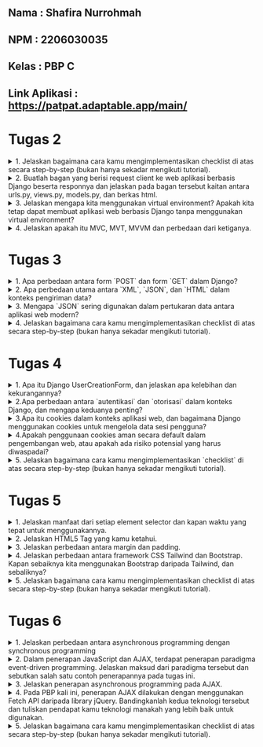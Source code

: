 ## Nama    : Shafira Nurrohmah
## NPM     : 2206030035
## Kelas   : PBP C
## Link Aplikasi : https://patpat.adaptable.app/main/

# Tugas 2
<details>
<summary>1. Jelaskan bagaimana cara kamu mengimplementasikan checklist di atas secara step-by-step (bukan hanya sekadar mengikuti tutorial).</summary>

- Hal pertama yang saya lakukan adalah membuat direktori dan repositori baru di local file dan juga di akun GitHub
- Selanjutnya membuat dan menggabungkan branch menggunakan pull request
- Membuat virtual environment `source env/bin/activate` pada terminal di IDLE VSCODE
- Selanjutnya, buat file requirements.txt dan isinya berisi daftar dependensi yang diperlukan, kemudian lakukan instalasi dengan perintah `pip3 install -r requirements.txt`.
- Inisialisasikan proyek Django dengan menjalankan perintah `django-admin startproject patpat`.
- Dalam file settings.py, tambahkan `"*"` ke dalam daftar `ALLOWED_HOSTS` dan buat berkas `.gitignore`.
- Buat aplikasi baru dengan perintah `python3 manage.py startapp main`.
- Membuat folder `templates` di dalam `main` dan menambahkan `main.html` didalamnya
- Di dalam direktori main, buat folder `templates` dan tambahkan berkas `main.html` di dalamnya.
- Konfigurasikan rute URL dengan menambahkan `path('main/', include('main.urls'))` di berkas `urls.py` dalam proyek `patpat`.
- Definisikan model bernama `product` dalam aplikasi main yang memiliki atribut seperti `name`, `price`, `description`, `pet`.
- Buat fungsi `show_main` dalam berkas `views.py`yang menyertakan konteks seperti app, name, dan class. Kemudian, render konteks ini ke dalam berkas `main.html`.
- Membuat `urls.py` pada `main` dan menambahkan ` app_name = 'main' `. Add `path('', show_main, name='show_main')` pada list `urlpatterns`.
- Terakhir, lakukan deploy aplikasi web ke Adaptable dan lakukan operasi add, commit, dan push ke repositori GitHub.
</details>

<details>
<summary>2. Buatlah bagan yang berisi request client ke web aplikasi berbasis Django beserta responnya dan jelaskan pada bagan tersebut kaitan antara urls.py, views.py, models.py, dan berkas html.</summary>
Jawab: 

<img src="/image/graphs.jpg">

Penjelasan:

Anggap saja ada seorang klien yang melakukan tindakan tertentu di sebuah situs yang menggunakan Django. Saat itu, peramban klien akan mengirimkan permintaan HTTP ke server situs tersebut, dan permintaan ini akan ditangani oleh berkas `urls.py` untuk mencari pola URL yang diminta oleh klien. Setelah itu, framework Django akan menggunakan berkas `views.py` untuk melakukan pemrosesan dan operasi logika terhadap data yang terdapat dalam berkas `models.py`. Setelah proses pemrosesan data selesai, berkas `views.py` akan mengirimkan berkas HTML yang terdapat dalam direktori `templates` kepada klien. Selanjutnya, peramban klien akan melakukan proses penyusunan ulang (rendering) berkas HTML ini sebagai tanggapan HTTP yang diterimanya.
 </details>

<details>
<summary>3. Jelaskan mengapa kita menggunakan virtual environment? Apakah kita tetap dapat membuat aplikasi web berbasis Django tanpa menggunakan virtual environment?</summary>

Kita menggunakan virtual environment dalam pengembangan aplikasi web berbasis Django karena:
1. Isolasi Dependensi: Virtual environment memungkinkan kita untuk mengisolasi dependensi dan paket Python secara terpisah untuk setiap proyek, menghindari konflik dan masalah dependensi.
2. Manajemen Versi Python: Dengan virtual environment, kita dapat menggunakan versi Python yang berbeda untuk setiap proyek, memberikan fleksibilitas dalam penggunaan versi Python yang sesuai.
3. Keamanan Proyek: Penggunaan virtual environment menjaga keamanan proyek dengan menghindari perubahan paket sistem Python yang dapat memengaruhi stabilitas atau keamanan sistem.
4. Portabilitas: Virtual environment memungkinkan proyek Python untuk tetap portabel, mudah dibagi dengan orang lain, atau dipindahkan ke server lain tanpa masalah.
Meskipun mungkin memungkinkan untuk membuat aplikasi web Django tanpa virtual environment, sebaiknya selalu menggunakan virtual environment untuk menjaga kebersihan, keamanan, dan manajemen dependensi yang efisien dalam pengembangan aplikasi Python.
</details>

<details>
<summary>4. Jelaskan apakah itu MVC, MVT, MVVM dan perbedaan dari ketiganya.</summary>

MVC (Model-View-Controller), MVT (Model-View-Template), dan MVVM (Model-View-ViewModel) adalah tiga konsep arsitektur perangkat lunak yang berfokus pada pemisahan tanggung jawab dalam pengembangan aplikasi. Berikut penjelasan singkat tentang masing-masing konsep dan perbedaannya:

1. **MVC (Model-View-Controller)**:
   - **Model**: Bertanggung jawab untuk mengelola data dan logika bisnis aplikasi.
   - **View**: Bertanggung jawab untuk menampilkan data kepada pengguna dan mengatur tampilan.
   - **Controller**: Bertanggung jawab untuk mengatur interaksi antara Model dan View serta mengendalikan alur aplikasi.

   **Perbedaan Utama**:
   - MVC adalah konsep yang umum digunakan dalam pengembangan perangkat lunak berbasis desktop dan web.
   - Controller berperan sebagai perantara antara Model dan View.
   - Penggunaan pengontrol (Controller) untuk mengatur alur aplikasi.

2. **MVT (Model-View-Template)**:
   - **Model**: Bertanggung jawab untuk mengelola data dan logika aplikasi, mirip dengan Model dalam MVC.
   - **View**: Bertanggung jawab untuk menampilkan data kepada pengguna, mirip dengan View dalam MVC.
   - **Template**: Bertanggung jawab untuk mengatur tampilan dan menggabungkan data dari Model untuk disajikan kepada pengguna.

   **Perbedaan Utama**:
   - MVT adalah konsep yang khusus digunakan dalam framework web Django, yang terkait dengan Python.
   - Template digunakan untuk merancang tampilan dan memisahkan kode HTML dari logika aplikasi.

3. **MVVM (Model-View-ViewModel)**:
   - **Model**: Mirip dengan Model dalam MVC dan MVT, mengelola data dan logika bisnis.
   - **View**: Mirip dengan View dalam MVC dan MVT, menampilkan data kepada pengguna.
   - **ViewModel**: Bertanggung jawab untuk menghubungkan Model dan View, serta mengatur tampilan data untuk ditampilkan di View.

   **Perbedaan Utama**:
   - MVVM adalah konsep yang sering digunakan dalam pengembangan aplikasi berbasis aplikasi seluler dan desktop.
   - ViewModel berfungsi sebagai perantara antara Model dan View, tetapi ViewModel memiliki lebih banyak kontrol atas tampilan data yang disajikan.

Perbedaan antara ketiganya terutama terletak pada bagaimana tanggung jawab dan peran masing-masing komponen diatur dan dipisahkan. MVC adalah konsep yang lebih umum digunakan dalam pengembangan web tradisional, sedangkan MVT khusus untuk Django, dan MVVM sering digunakan dalam aplikasi seluler dan desktop modern. Pilihan tergantung pada teknologi yang digunakan dan kebutuhan proyek pengembangan perangkat lunak.
</details>

# Tugas 3
<details>
<summary>1. Apa perbedaan antara form `POST` dan form `GET` dalam Django?</summary>

| Perbedaan         |  `POST`                                           | `GET`                                                 |
|-------------------|---------------------------------------------------|-------------------------------------------------------|
| Metode HTTP       | Mengirim data dengan metode POST.                 | Mengirim data dengan metode GET.                      |
| Tampilan URL      | Data tidak tampil dalam URL.                      | Data ditampilkan dalam URL.                           |
| Keamanan          | Lebih aman untuk mengirim data sensitif.          | Kurang aman karena data terlihat dalam URL.           |
| Panjang Data      | Tidak terbatas pada panjang data yang dikirim.    | Terbatas pada panjang URL maksimum                    |
| Cacheable         | Data biasanya tidak di-cache.                     | Data dapat di-cache (oleh proxy server atau browser). |
| Penggunaan        | Mengirim data yang akan diproses oleh server.     | Digunakan untuk mengambil data dari server.           |
| Contoh Penggunaan | Formulir login, pengeposan data sensitif.         | Pengambilan data dari URL (misalnya, pencarian).      |

</details>

<details>
<summary>2. Apa perbedaan utama antara `XML`, `JSON`, dan `HTML` dalam konteks pengiriman data?</summary>

| Perbedaan Utama      | XML                          | JSON                            | HTML                                |
|----------------------|------------------------------|---------------------------------|-------------------------------------|
| Struktur Data        | Menggunakan markup hierarkis  | Berbasis key-value pairs       | Berbasis tag dan elemen             |
| Kemampuan Pemrosesan | Tidak selalu mudah diproses oleh mesin dan manusia | Mudah diproses oleh mesin dan manusia | Dirancang untuk ditampilkan di browser |

</details>

<details>
<summary>3. Mengapa `JSON` sering digunakan dalam pertukaran data antara aplikasi web modern?</summary>

**JSON (JavaScript Object Notation)** sering digunakan dalam pertukaran data antara aplikasi web modern karena memiliki sejumlah keunggulan dan karakteristik yang sangat cocok untuk kebutuhan ini:

**Ringkas dan Mudah Dibaca:** JSON menggunakan format teks yang ringkas dan mudah dibaca oleh manusia. Ini membuatnya mudah untuk dipahami dan dianalisis, baik oleh pengembang maupun oleh mesin.

**Bahasa-Agnostik:** JSON adalah format data yang bahasa-agnostik, artinya dapat digunakan dalam berbagai bahasa pemrograman. Ini memungkinkan berbagai aplikasi yang ditulis dalam bahasa yang berbeda untuk berkomunikasi dengan mudah.

**Kemampuan Pemrosesan Mudah:** JSON dapat dengan mudah diproses oleh mesin, termasuk JavaScript di sisi klien dan bahasa pemrograman lain di sisi server. Ini membuatnya ideal untuk pertukaran data antara klien dan server dalam aplikasi web.

**Struktur Data yang Fleksibel:** JSON mendukung struktur data yang fleksibel. Anda dapat menggunakan objek dan array bersarang untuk merepresentasikan data yang kompleks dan terstruktur dengan baik.

**Dukungan untuk Tipe Data Standar:** JSON mendukung tipe data standar seperti string, angka, boolean, array, dan objek. Ini mencakup hampir semua jenis data yang umum digunakan dalam aplikasi web.
</details>

<details>
<summary>4. Jelaskan bagaimana cara kamu mengimplementasikan checklist di atas secara step-by-step (bukan hanya sekadar mengikuti tutorial).</summary>

## Input Form
<details>
<summary>Langkah 1: Buat Struktur Form </summary>
- Buat berkas `forms.py` dalam direktori main untuk membuat struktur form. 
Gunakan kode berikut:

```python
from django.forms import ModelForm
from main.models import Product

class ProductForm(ModelForm):
    class Meta:
        model = Product
        fields = ["name", "price", "description"]
```
</details>

<details>
<summary>Langkah 2: Tambahkan fungsi Views</summary>
- Buka berkas `views.py` dalam direktori main dan tambahkan import yang diperlukan.
Gunakan kode berikut:

```python
from django.http import HttpResponseRedirect
from main.forms import ProductForm
from django.urls import reverse
```

- Tambahkan fungsi create_product untuk menampilkan dan memproses form.
```python
def create_product(request):
    form = ProductForm(request.POST or None)

    if form.is_valid() and request.method == "POST":
        form.save()
        return HttpResponseRedirect(reverse('main:show_main'))

    context = {'form': form}
    return render(request, "create_product.html", context)
```

</details>

<details>
<summary>Langkah 3: Perbaikin fungsi `show_main`</summary>
- Perbarui fungsi `show_main` dalam `views.py` untuk menampilkan data produk yang ada dengan melanjutkan dari tugas sebelumnya.
</details>

<details>
<summary>Langkah 4: Tambahkan URL</summary>
- Buka berkas `urls.py` dalam direktori `main` dan tambahkan URL untuk akses fungsi `create_product`.

```python
path('create-product', create_product, name='create_product'),
```
</details>

<details>
<summary>Langkah 5: Buat Form HTML</summary>
Buat berkas `create_product.html` dalam direktori `main/templates` dan tambahkan kode form HTML.

```python
{% extends 'base.html' %} 

{% block content %}
<h2>Add New Product</h2>

<form method="POST">
    {% csrf_token %}
    <table>
        {{ form.as_table }}
        <tr>
            <td></td>
            <td>
                <input type="submit" value="Add Product"/>
            </td>
        </tr>
    </table>
</form>

{% endblock %}
```
</details>

<details>
<summary>Langkah 6: Tampilkan Data pada Halaman Utama</summary>
Perbarui berkas `main.html` dalam direktori `main/templates` untuk menampilkan data produk dalam bentuk tabel dan tombol "Add New Product" yang akan mengarahkan ke halaman form.
</details>

## 5 Fungsi Views
Berikut adalah langkah-langkah singkat untuk menjawab pertanyaan tentang cara menambahkan 5 fungsi views untuk melihat objek yang sudah ditambahkan dalam format HTML, XML, JSON, XML by ID, dan JSON by ID dalam Django:

<details>
<summary>Mengembalikan Data dalam Format HTML</summary>

1. Buat fungsi view yang mengambil data produk dalam format HTML.
2. Tambahkan URL untuk mengakses fungsi tersebut.
</details>
<details>
<summary>Mengembalikan Data dalam Format XML</summary>

1. Buat fungsi view yang mengambil data produk dalam format XML.
2. Gunakan serializer untuk mengonversi data ke dalam format XML.
3. Tambahkan URL untuk mengakses fungsi tersebut.

```python
def show_xml(request):
    data = Item.objects.all()
    return HttpResponse(serializers.serialize("xml", data), content_type="application/xml")
```
</details>
<details>
<summary>Mengembalikan Data dalam Format JSON</summary>

1. Buat fungsi view yang mengambil data produk dalam format JSON.
2. Gunakan serializer untuk mengonversi data ke dalam format JSON.
3. Tambahkan URL untuk mengakses fungsi tersebut.

```python
def show_json(request):
    data = Product.objects.all()
    return HttpResponse(serializers.serialize("json", data), content_type="application/json")
```
</details>
<details>
<summary>Mengembalikan Data dalam Format XML by ID</summary>

1. Buat fungsi view yang mengambil data produk berdasarkan ID dalam format XML.
2. Gunakan serializer untuk mengonversi data ke dalam format XML.
3. Tambahkan URL dengan parameter ID untuk mengakses fungsi tersebut.

```python
def show_xml_by_id(request, id):
    data = Product.objects.filter(pk=id)
    return HttpResponse(serializers.serialize("xml", data), content_type="application/xml")
```
</details>
<details>
<summary>Mengembalikan Data dalam Format JSON by ID</summary>

1. Buat fungsi view yang mengambil data produk berdasarkan ID dalam format JSON.
2. Gunakan serializer untuk mengonversi data ke dalam format JSON.
3. Tambahkan URL dengan parameter ID untuk mengakses fungsi tersebut.

```python
def show_json_by_id(request, id):
    data = Product.objects.filter(pk=id)
    return HttpResponse(serializers.serialize("json", data), content_type="application/json")
```
</details>

Setelah mengikuti langkah-langkah ini, Anda akan memiliki lima fungsi views yang dapat digunakan untuk melihat objek yang sudah ditambahkan dalam berbagai format (HTML, XML, JSON) serta berdasarkan ID dalam format XML dan JSON. Pastikan untuk menambahkan URL yang sesuai agar Anda dapat mengakses fungsi-fungsi tersebut.

## Membuat Routing URL
Tambahkan semua path URL fungsi yang telah disebutkan di atas ke dalam variabel `urlpatterns` dalam berkas `urls.py` di direktori main. Jangan lupa untuk mengimpor fungsi-fungsi tersebut dari `views.py`. Lalu menambahkan kode:

```python
from django.urls import path
from main.views import show_main, create_item, show_xml, show_json, show_xml_by_id, show_json_by_id

app_name = 'main'

urlpatterns = [
    path('', show_main, name='show_main'),
    path('create-item', create_item, name='create_item'),
    path('xml/', show_xml, name='show_xml'), 
    path('json/', show_json, name='show_json'),
    path('xml/<int:id>/', show_xml_by_id, name='show_xml_by_id'),
    path('json/<int:id>/', show_json_by_id, name='show_json_by_id'),  
]
```
Dengan ini kita telah menambahkan path URL, mengintegrasikan fungsi-fungsi tersebut ke dalam aplikasi Django Anda, sehingga kita dapat mengaksesnya melalui URL yang sesuai. Setelah menambahkan kode ini, jalankan perintah `python manage.py runserver` dan kunjungi http://localhost:8000 untuk mengakses aplikasi.

## Screenshot POSTMAN
<details>
<summary>1. HTML</summary>
<img src="/image/1.jpg">
</details>

<details>
<summary>2. XML</summary>
<img src="/image/2.jpg">
</details>

<details>
<summary>3. JSON</summary>
<img src="/image/3.jpg">
</details>

<details>
<summary>4. XML BY ID</summary>
<img src="/image/4.jpg">
</details>

<details>
<summary>5. JSON BY ID</summary>
<img src="/image/5.jpg">
</details>
</details>

# Tugas 4
<details>
<summary>1. Apa itu Django UserCreationForm, dan jelaskan apa kelebihan dan kekurangannya?</summary>

|                                               **UserCreationForm**                                                          |
|-----------------------------------------------------------------------------------------------------------------------------|
|`UserCreationForm` adalah impor bawaan yang memudahkan proses pembuatan form pendaftaran pengguna dalam aplikasi web. Dengan form ini, pengguna baru dapat mendaftar dengan mudah di situs web Anda tanpa harus menulis kode dari awal. Fitur-fitur utama dari UserCreationForm meliputi validasi otomatis untuk nama pengguna, kata sandi, serta konfirmasi kata sandi. Formulir ini juga mencakup tombol "Daftar" yang menginisiasi proses pendaftaran pengguna dengan data yang diisi.|


| **Kelebihan**                                       | **Kekurangan**                                                                    |
|-----------------------------------------------------|-----------------------------------------------------------------------------------|
| Kemudahan penggunaan                                | Keterbatasan fitur jika memerlukan pendaftaran pengguna secara kustom             |
| Penghematan waktu dalam pengembangan                | Tampilan standar yang mungkin memerlukan penyesuaian lebih lanjut                 |
| Integrasi dengan model pengguna Django              | Perlu kustomisasi jika memerlukan tampilan yang sangat spesifik                   |
| Kemungkinan kustomisasi                             | Bergantung pada Django dan tidak cocok untuk pengembangan di luar kerangka Django |

</details>

 <details>
<summary>2.Apa perbedaan antara `autentikasi` dan `otorisasi` dalam konteks Django, dan mengapa keduanya penting?</summary>

| Fitur                       | Autentikasi                                      | Otorisasi                                   |
|-----------------------------|-------------------------------------------------|---------------------------------------------|
| Definisi                   | Proses verifikasi identitas pengguna            | Proses memberikan izin akses kepada pengguna |
| Apa yang Diperiksa         | Apakah pengguna adalah pengguna yang sebenarnya | Apakah pengguna memiliki izin yang sesuai   |
| Tujuan Utama               | Memastikan identitas pengguna                   | Memastikan pengguna memiliki akses yang sesuai |
| Contoh Implementasi        | Proses login dengan username dan password      | Menentukan apakah pengguna dapat mengakses halaman tertentu |
| Contoh Kode Django        | `authenticate(username=username, password=password)` | `@permission_required('some_permission')`   |
| Pentingnya dalam Aplikasi  | Memastikan pengguna hanya bisa mengakses akun mereka sendiri | Mencegah pengguna yang tidak sah mengakses data rahasia atau tindakan tertentu |
| Contoh Kebijakan Keamanan | Kebijakan pengguna harus memasukkan kata sandi yang benar untuk masuk | Kebijakan pengguna hanya bisa mengakses halaman admin jika mereka adalah superuser |
</details>

<details>
<summary>3.Apa itu cookies dalam konteks aplikasi web, dan bagaimana Django menggunakan cookies untuk mengelola data sesi pengguna?</summary>

**Cookies** adalah file teks kecil yang disimpan pada perangkat pengguna saat mereka mengunjungi sebuah situs web. Dalam konteks aplikasi web, cookies digunakan untuk menyimpan informasi khusus pengguna, seperti preferensi, data masukan, atau data sesi. Mereka biasanya digunakan oleh aplikasi web untuk mengenali pengguna saat mereka kembali ke situs yang sama atau untuk menyimpan informasi yang perlu dipertahankan selama sesi pengguna.

| Langkah | Deskripsi |
| ------- | --------- |
| 1       | **Impor Modul**<br>Impor modul yang diperlukan seperti `django.http` di dalam berkas `views.py` atau berkas yang sesuai. Ini diperlukan untuk mengelola cookies. |
| 2       | **Mengatur Nilai Cookies**<br>Setelah pengguna berhasil masuk atau sesi dimulai, Anda dapat mengatur nilai cookies menggunakan objek `HttpResponse`|
| 3       | **Mengambil Nilai Cookies**<br>Untuk mengambil nilai cookies yang telah disimpan, Anda dapat menggunakan `request.COOKIES`|
| 4       | **Menghapus Cookies**<br>Jika Anda ingin menghapus cookie yang sudah ada, Anda dapat menggunakan metode `.delete_cookie()`|
| 5       | **Keamanan Cookies**<br>Penting untuk tidak menyimpan data sensitif atau kata sandi dalam cookies karena cookies bersifat terbuka dan dapat dibaca oleh pengguna. Untuk data sensitif, gunakan sesi Django yang lebih aman. Pastikan untuk menggantikan contoh kode dengan kode yang sesuai dengan kebutuhan aplikasi.|

Dengan mengikuti langkah-langkah ini, Anda dapat menggunakan cookies dalam Django untuk mengelola data sesi pengguna dengan aman. Pastikan untuk menggantikan contoh kode dengan kode yang sesuai dengan kebutuhan aplikasi Anda.

</details>

<details>
<summary>4.Apakah penggunaan cookies aman secara default dalam pengembangan web, atau apakah ada risiko potensial yang harus diwaspadai?</summary>

| Langkah                          | Deskripsi                                                                                           |
|----------------------------------|-----------------------------------------------------------------------------------------------------|
| Penggunaan Cookies dalam Web     | Penggunaan cookies dalam pengembangan web memiliki risiko potensial yang perlu diwaspadai. Ini adalah sejenis file kecil yang digunakan untuk menyimpan informasi sederhana, seperti preferensi atau sesi login pengguna.                                                                                                                       |
| Keamanan Data                    | Cookies bisa berisi informasi sensitif jika tidak dienkripsi dengan benar, seperti informasi akun pengguna. Pencurian data ini bisa berakibat fatal.                         |
| Potensi Pencurian Cookie         | Penyerang dapat mencuri cookies dari perangkat pengguna, membahayakan keamanan informasi dan akun pengguna.                                                       |
| Privasi                          | Cookies juga bisa digunakan untuk melacak aktivitas online tanpa izin, yang dapat mengganggu privasi pengguna.   |
| Modifikasi Cookie                | Pengguna dengan pengetahuan teknis dapat memanipulasi cookies, memungkinkan akses yang tidak sah atau perubahan data.      |
| Tindakan Keamanan                | Untuk meningkatkan keamanan penggunaan cookies, pastikan untuk menggunakan HTTPS, enkripsi data sensitif dalam cookies, dan menjaga sesi login tetap aman.|
| Kesimpulan                       | Penggunaan cookies adalah alat yang berguna dalam pengembangan web, tetapi perlu diwaspadai risiko yang terkait dan tindakan keamanan yang sesuai harus diambil.|

</details>

<details>
<summary>5. Jelaskan bagaimana cara kamu mengimplementasikan `checklist` di atas secara step-by-step (bukan hanya sekadar mengikuti tutorial).</summary>

1. **Membuat Fungsi Registrasi dan Form Registrasi:**
   - Buat fungsi `register` di `views.py` untuk menangani proses registrasi pengguna.
   - Gunakan modul `UserCreationForm` untuk membuat formulir registrasi pengguna dengan mudah.
   - Validasi dan simpan data registrasi pengguna menggunakan formulir.
   - Berikan pesan konfirmasi setelah registrasi berhasil.
   - Buat halaman HTML `register.html` untuk tampilan formulir registrasi.
   - Tambahkan URL path untuk registrasi.

2. **Membuat Fungsi Login:**
   - Buat fungsi `login_user` di `views.py` untuk menangani proses login pengguna.
   - Gunakan modul `authenticate` dan `login` untuk melakukan autentikasi pengguna.
   - Validasi data masuk pengguna.
   - Buat halaman HTML `login.html` untuk tampilan formulir login.
   - Tambahkan URL path untuk login.

3. **Membuat Fungsi Logout:**
   - Buat fungsi `logout_user` di `views.py` untuk menangani proses logout pengguna.
   - Gunakan modul `logout` untuk menghapus sesi pengguna yang saat ini masuk.
   - Tambahkan tombol logout pada halaman utama.

4. **Merestriksi Akses Halaman Main:**
   - Tambahkan `@login_required` decorator untuk membatasi akses ke halaman utama hanya untuk pengguna yang sudah login.
   - Pengguna yang tidak terautentikasi akan diarahkan ke halaman login.

5. **Menggunakan Data Dari Cookies:**
   - Gunakan cookies untuk menyimpan informasi, seperti data terakhir login pengguna.
   - Saat pengguna login, set cookie dengan data terakhir login.
   - Tampilkan data cookies di halaman utama.
   - Hapus cookie saat pengguna logout.

6. **Menghubungkan Model Product dengan User:**
   - Hubungkan setiap objek Product dengan pengguna yang membuatnya menggunakan ForeignKey.
   - Modifikasi fungsi `create_product` untuk mengaitkan produk yang dibuat dengan pengguna yang sedang login.
   - Tampilkan produk yang dimiliki oleh pengguna yang sedang login di halaman utama.

7. **Menambahkan Bonus:**
   - Pembuatan Fungsi dalam views.py:
        1. Membuat tiga fungsi di views.py yang akan diakses melalui URL:
            - add_product: Menambahkan satu unit produk ke keranjang belanja.
            - decrement_product: Mengurangi satu unit produk dari keranjang belanja.
            - remove_product: Menghapus produk dari keranjang belanja.
        Fungsi ini menerima permintaan POST dan memprosesnya sesuai dengan tombol yang ditekan pada halaman HTML.
        2. Konfigurasi URL dalam urls.py:
            - Menambahkan tiga pola URL yang akan mengarahkan permintaan ke fungsi yang sesuai di views.py. 
            - Setiap pola URL memiliki parameter product_id untuk mengidentifikasi produk yang akan diubah.
        3. Penggunaan Tombol dalam main.html:
            - Di dalam file template main.html, Anda telah menambahkan tombol yang akan digunakan untuk menambah, mengurangi, dan menghapus produk.
            - Setiap tombol terletak dalam sebuah <form> yang mengirimkan permintaan POST ke URL yang sesuai dengan aksi yang diinginkan (add_product, decrement_product, atau remove_product).
            - Tombol memiliki nama yang berbeda (Tambah, Kurang, atau Hapus) sehingga Anda dapat membedakan aksi yang diambil dalam fungsi views.py.

</details>


# Tugas 5

<details>
<summary> 1. Jelaskan manfaat dari setiap element selector dan kapan waktu yang tepat untuk menggunakannya.</summary>

**Element Selector** merupakan salah satu jenis selektor dalam CSS yang berfungsi untuk memilih elemen HTML berdasarkan jenis atau nama elemen yang digunakan. Dalam CSS, terdapat beberapa variasi selektor elemen yang sering digunakan, dan masing-masingnya memiliki kegunaan dan waktu yang sesuai untuk digunakan. Berikut ini adalah beragam jenis selektor elemen beserta manfaat dan situasi penggunaannya yang tepat:

| Jenis Selector                  | Manfaat                                                                           | Waktu Penggunaan                                                                                                 |
|---------------------------------|-----------------------------------------------------------------------------------|-------------------------------------------------------------------------------------------------------------------|
| Universal Selector (*)           | Memilih semua elemen pada halaman web.                                            | Jarang digunakan secara eksplisit karena dapat berdampak besar pada performa. Dapat digunakan untuk menerapkan gaya umum pada semua elemen.                |
| Type Selector (e.g., p, h1, div) | Memilih semua elemen dengan jenis atau tipe yang spesifik misalnya, `<p>`, `<h1>`, `<div>`. | Digunakan ketika ingin mengaplikasikan gaya khusus pada jenis elemen tertentu pada halaman.                      |
| Class Selector (e.g., .class-name) | Memilih semua elemen yang memiliki atribut class tertentu.                       | Berguna saat ingin mengaplikasikan gaya pada sekelompok elemen yang memiliki kelas yang sama. Dapat digunakan berulang-ulang pada halaman yang berbeda. |
| ID Selector (e.g., #element-id)  | Memilih elemen dengan atribut ID tertentu.                                        | Digunakan ketika ingin mengaplikasikan gaya atau logika tertentu pada elemen yang memiliki ID unik. Sebaiknya digunakan satu kali untuk setiap ID pada halaman. |
| Attribute Selector (e.g., [attribute=value]) | Memilih elemen berdasarkan atribut dan nilai atribut yang spesifik.         | Berguna ketika ingin mengaplikasikan gaya atau logika pada elemen dengan atribut tertentu, seperti mengubah gaya tautan dengan atribut "href" tertentu. |
| Pseudo-class Selector (e.g., :hover, :first-child) | Memilih elemen berdasarkan keadaan atau status tertentu.                  | Digunakan untuk memberikan efek interaktif atau gaya tambahan pada elemen berdasarkan interaksi pengguna atau posisi dalam struktur dokumen. |
| Pseudo-element Selector (e.g., ::before, ::after) | Memilih dan menggabungkan elemen palsu yang dibuat dengan CSS.         | Digunakan ketika ingin menambahkan konten tambahan ke dalam elemen, seperti ikon atau garis bawah pada tautan.       |

</details>

<details>
<summary> 2. Jelaskan HTML5 Tag yang kamu ketahui. </summary>


| Tag HTML5       | Deskripsi                                                     |
|-----------------|---------------------------------------------------------------|
| `<div>`         | Tag umum yang digunakan untuk mengelompokkan dan memformat elemen. |
| `<p>`           | Digunakan untuk menampilkan paragraf teks.                       |
| `<a>`           | Untuk membuat tautan atau hyperlink ke halaman lain.             |
| `<img>`         | Digunakan untuk menampilkan gambar pada halaman web.             |
| `<ul>` dan `<ol>`  | Untuk membuat daftar tak berurutan (unordered list) dan daftar terurut (ordered list). |
| `<li>`          | Digunakan dalam elemen `<ul>` dan `<ol>` untuk mendefinisikan item dalam daftar. |
| `<h1>`, `<h2>`, ... `<h6>` | Digunakan untuk menandai judul atau heading dengan tingkat kepentingan yang berbeda. |
| `<form>`        | Untuk membuat formulir yang memungkinkan pengguna mengirimkan data. |
| `<input>`       | Digunakan dalam elemen `<form>` untuk membuat berbagai jenis elemen input, seperti teks, email, dan lainnya. |
| `<button>`      | Untuk membuat tombol interaktif yang dapat digunakan untuk tindakan pengguna. |

</details>

<details>
<summary> 3. Jelaskan perbedaan antara margin dan padding. </summary>

**Margin** adalah jarak luar elemen: Margin adalah ruang di sekitar elemen HTML, di luar batas elemen itu sendiri. Margin adalah jarak antara elemen tersebut dengan elemen-elemen lain di sekitarnya.
Tidak berpengaruh pada latar belakang: Margin tidak memiliki latar belakang atau warna. Ini hanya mengatur jarak antara elemen-elemen.
Mempengaruhi tata letak keseluruhan: Margin dapat memengaruhi tata letak keseluruhan halaman dengan memengaruhi jarak antara elemen-elemen di dalamnya.
Nilai negatif diizinkan: Anda dapat mengatur margin dengan nilai negatif untuk menggeser elemen lebih dekat ke elemen lain.
Padding:

**Padding** adalah jarak di dalam elemen: Padding adalah ruang di dalam batas elemen HTML. Ini adalah jarak antara batas elemen dan kontennya sendiri.
Pengaruh pada latar belakang: Padding dapat memiliki latar belakang atau warna, sehingga memengaruhi bagian dalam elemen.
Mempengaruhi ukuran elemen: Padding memengaruhi ukuran total elemen. Misalnya, jika Anda memberikan padding pada sebuah kotak, ukuran kotak tersebut akan bertambah sesuai dengan padding yang ditentukan.
Nilai negatif jarang digunakan: Padding jarang diatur dengan nilai negatif, dan dalam banyak kasus, itu tidak dianjurkan karena dapat menghasilkan tampilan yang tidak diinginkan.
</details>
 

<details>
<summary> 4. Jelaskan perbedaan antara framework CSS Tailwind dan Bootstrap. Kapan sebaiknya kita menggunakan Bootstrap daripada Tailwind, dan sebaliknya? </summary>

| Aspek                         | Bootstrap                                                | Tailwind CSS                                                   |
|-------------------------------|----------------------------------------------------------|-----------------------------------------------------------------|
| **Filosofi Desain**           | Lebih mengikuti desain yang telah ditentukan dengan banyak komponen siap pakai. | Lebih mendukung pendekatan "utility-first," memungkinkan penyesuaian yang lebih besar dan desain yang lebih bebas.  |
| **Kustomisasi**               | Terdapat opsi kustomisasi, tetapi perlu melewati proses yang lebih rumit. | Sangat fleksibel dan mudah dikustomisasi melalui pengaturan kelas CSS.    |
| **Kesulitan Penggunaan**      | Lebih mudah bagi pemula karena komponen-komponen sudah ada dan mudah digunakan. | Memiliki kurva belajar yang lebih tinggi karena Anda harus memahami kelas-kelas utility. |
| **Performa**                   | Lebih berat dibandingkan dengan Tailwind karena berisi lebih banyak CSS. | Lebih ringan karena hanya menggunakan apa yang diperlukan, sehingga biasanya lebih cepat. |
| **Komunitas dan Ekosistem**   | Memiliki komunitas yang besar dan banyak dukungan serta dokumentasi. | Meskipun komunitasnya tumbuh, masih lebih kecil daripada Bootstrap.  |
| **Proyek Skala Besar**         | Cocok untuk proyek besar dan kompleks yang memerlukan desain yang konsisten. | Cocok untuk proyek-proyek yang memerlukan kustomisasi desain yang ekstensif dan inovatif. |
| **Kecepatan Pengembangan**    | Dapat mempercepat pengembangan dengan komponen siap pakai. | Memerlukan lebih banyak penulisan kode tetapi lebih fleksibel dalam penyesuaian desain. |
| **Kapan Sebaiknya Digunakan** | Sebaiknya digunakan jika Anda ingin memulai dengan cepat dan perlu komponen-komponen yang sudah siap. | Sebaiknya digunakan jika Anda ingin kustomisasi desain yang tinggi dan memiliki kebutuhan yang sangat spesifik. |
</details>

<details>
<summary>  5. Jelaskan bagaimana cara kamu mengimplementasikan checklist di atas secara step-by-step (bukan hanya sekadar mengikuti tutorial).</summary>

1. **CSS Umum**:
    - Bagian CSS umum yang digunakan untuk mengatur berbagai aspek tampilan halaman web.

2. **Body Styling**:
    - Styling untuk elemen `<body>` yang mengatur font, margin, padding, latar belakang, dan ketinggian minimum halaman.

3. **Header Styling**:
    - Styling untuk elemen `<header>` yang mencakup warna latar belakang, warna teks, penjajaran teks, dan padding.

4. **Container Styling**:
    - Styling untuk elemen dengan kelas "container" yang mencakup lebar maksimum, margin, padding, penjajaran teks, tata letak grid dengan tiga kolom, dan jarak antar elemen.

5. **Pet Card Styling**:
    - Styling untuk elemen dengan kelas "pet-card" yang mencakup warna latar belakang, border, padding, sudut bulat, penjajaran teks, dan bayangan.

6. **Button Styling**:
    - Styling untuk elemen dengan kelas "btn" yang digunakan untuk tombol. Ini mencakup warna latar belakang, warna teks, padding, border, sudut bulat, kursor, dan margin atas.

7. **Heading Styling**:
    - Styling untuk elemen-elemen `<h1>`, `<h2>`, `<h3>`, `<h5>` yang mencakup ukuran font, warna teks, dan margin.

8. **Paragraph Styling**:
    - Styling untuk elemen `<p>` yang mencakup ukuran font.

9. **Image Styling**:
    - Styling untuk elemen `<img>` yang mencakup penampilan gambar dengan membatasi lebar maksimum dan menjaga aspek rasio.

10. **Table Styling**:
    - Styling untuk elemen `<table>` yang mencakup lebar, margin bawah, dan pengaturan border-collapse.

11. **Table Header Styling**:
    - Styling untuk elemen-elemen `<th>` dalam tabel yang mencakup warna latar belakang, warna teks, tebal huruf, penjajaran teks, dan padding.

12. **Table Data Styling**:
    - Styling untuk elemen-elemen `<td>` dalam tabel yang mencakup padding, border, dan penjajaran teks.

13. **Add Product Button Styling**:
    - Styling untuk tombol "Add New Product" yang mencakup penjajaran teks, margin atas, dan font tebal.

14. **Logout Button Styling**:
    - Styling untuk tombol "Logout" yang mencakup penjajaran teks, margin atas, dan font tebal.

15. **Background Color**:
    - `background-color` digunakan untuk mengatur warna latar belakang elemen, seperti header dan kartu hewan peliharaan.
    - Misalnya, `background-color: #751A60;` mengatur latar belakang dengan warna ungu tua.

16. **Font Color**:
    - `color` digunakan untuk mengatur warna teks dalam elemen, seperti header, teks harga, dan deskripsi produk.
    - Misalnya, `color: #fff;` mengatur warna teks menjadi putih.

17. **Warna Tombol**:
    - Warna tombol, seperti "Add New Product" dan "Logout," juga diatur dengan `background-color` dan `color`.
    - Misalnya, tombol "Add New Product" memiliki `background-color: #751A60;` dan `color: #fff;`, yang menghasilkan tombol dengan latar belakang ungu tua dan teks putih.

18. **Warna Header**:
    - Warna latar belakang header diatur dengan `background-color: #751A60;`, yang memberikan header latar belakang ungu tua.
    - Warna teks diatur dengan `color: #fff;`, yang memberikan teks pada header warna putih.

19. **Warna Judul Tabel**:
    - Warna latar belakang judul tabel (elemen `<th>`) diatur dengan `background-color: #751A60;`, yang menghasilkan latar belakang ungu tua.
    - Warna teks judul tabel diatur dengan `color: #fff;`, yang memberikan teks pada judul tabel warna putih.

20. **Warna Teks dalam Tabel**:
    - Warna teks dalam sel tabel (elemen `<td>`) diatur dengan `color: #751A60;`, yang memberikan teks warna ungu tua pada sel tabel.
</details>

</details>
</details>

# Tugas 6

<details>
<summary>1. Jelaskan perbedaan antara asynchronous programming dengan synchronous programming</summary>

Berikut adalah representasi tabel yang mencakup aspek lain dari pemrograman sinkron dan asinkron:

| Pemrograman | Penjelasan | Arsitektur | Contoh Kasus |
| --- | --- | --- | --- |
| Sinkron | Operasi dilakukan secara berurutan dan harus selesai sebelum operasi berikutnya dimulai. | Arsitektur blokir, berarti operasi harus selesai sebelum operasi lain dapat dimulai. | Sinkron cocok untuk proyek pemrograman dengan kompleksitas dan persyaratan kerentanan yang terbatas. Tugas yang sangat bergantung pada pemrosesan CPU dan tidak melibatkan waktu tunggu I/O yang signifikan mungkin berkinerja lebih baik dalam lingkungan sinkron |
| Asinkron | Operasi dapat terjadi secara paralel dan tidak perlu menunggu operasi lain selesai sebelum dapat dimulai. | Arsitektur non-blokir, berarti operasi dapat berjalan tanpa menghentikan operasi lain. | Asinkron sangat berguna untuk proyek pemrograman dengan tingkat kerentanan yang tinggi dan operasi I/O-bound. Misalnya, jika Anda memiliki tugas yang dapat memakan waktu lama untuk selesai, pemrograman asinkron biasanya adalah pilihan yang lebih baik |

Pilihan antara pemrograman asinkron dan sinkron tergantung pada kebutuhan dan konteks sistem yang sedang dikembangkan. Dalam beberapa kasus, pemrograman asinkron mungkin lebih efisien dan efektif. Namun, dalam beberapa kasus lain, pemrograman sinkron mungkin lebih sesuai dan efektif

</details>
<details>
<summary>2. Dalam penerapan JavaScript dan AJAX, terdapat penerapan paradigma event-driven programming. Jelaskan maksud dari paradigma tersebut dan sebutkan salah satu contoh penerapannya pada tugas ini.</summary>  

Paradigma programing event-driven adalah suatu model di mana alur kontrol dalam program diatur oleh event, bukan berjalan secara berurutan atau linear. Event dapat diaktifkan oleh tindakan pengguna (seperti mengklik tombol) atau kejadian yang dibuat oleh sistem (seperti menerima data dari server). Dalam event-driven programming, program akan menunggu sampai event terjadi, lalu menjalankan fungsi yang terhubung dengan event tersebut.

Salah satu contoh penerapan paradigma ini pada AJAX adalah menggunakan objek XMLHttpRequest untuk mengirim permintaan ke server dan mendapatkan respon dari server. Ketika permintaan tersebut selesai, event `readystatechange` akan terjadi dan fungsi yang terhubung dengan event tersebut akan dijalankan. Fungsi ini biasanya digunakan untuk memperbarui konten halaman web berdasarkan respon dari server.

Berikut adalah contoh sederhana penggunaan AJAX dengan paradigma event-driven:

```javascript
var xhr = new XMLHttpRequest();
xhr.onreadystatechange = function() {
    if (xhr.readyState == 4 && xhr.status == 200) {
        document.getElementById("demo").innerHTML = xhr.responseText;
    }
};
xhr.open("GET", "ajax_info.txt", true);
xhr.send();
```

Dalam contoh ini, ketika permintaan AJAX ke file `ajax_info.txt` selesai, event `readystatechange` akan terjadi dan fungsi yang terhubung dengan event tersebut akan dijalankan. Fungsi ini memperbarui konten elemen dengan id `demo` dengan teks yang diterima dari server

</details>
<details>
<summary>3. Jelaskan penerapan asynchronous programming pada AJAX.</summary>

Asynchronous JavaScript and XML (AJAX) adalah teknologi yang memungkinkan pembaruan sebagian dari halaman web tanpa harus memuat ulang seluruh halaman. Ini adalah contoh praktis dari asynchronous programming di JavaScript. Berikut ini adalah bagaimana asynchronous programming diterapkan dalam AJAX:

1. **Membuat objek XMLHttpRequest**: Ini adalah langkah pertama dalam membuat permintaan AJAX. Objek XMLHttpRequest digunakan untuk berinteraksi dengan server dan melakukan operasi seperti mengirim dan menerima data.

    ```javascript
    var xhttp = new XMLHttpRequest();
    ```

2. **Menentukan apa yang terjadi ketika permintaan selesai**: Metode `onreadystatechange` digunakan untuk mengeksekusi fungsi saat XMLHttpRequest berubah status. Ini adalah bagian dari kode yang benar-benar asynchronous, karena fungsi ini akan dieksekusi ketika respons dari server siap, tanpa menunggu kode lain selesai.

    ```javascript
    xhttp.onreadystatechange = function() {
        if (this.readyState == 4 && this.status == 200) {
            // Operasi yang dilakukan ketika respons diterima
        }
    };
    ```

3. **Mengirim permintaan**: Metode `open` dan `send` digunakan untuk mengatur dan mengirim permintaan ke server. Metode `open` digunakan untuk menentukan jenis permintaan (GET, POST, dll.), URL, dan apakah permintaan tersebut harus asynchronous atau tidak (true untuk asynchronous, false untuk synchronous).

    ```javascript
    xhttp.open("GET", "ajax_info.txt", true);
    xhttp.send();
    ```

Dengan menggunakan teknik ini, permintaan dapat dikirim ke server dan browser dapat terus bekerja pada hal lain selama menunggu respons. Ketika respons diterima, fungsi yang ditentukan oleh `onreadystatechange` akan dieksekusi. Ini adalah prinsip dasar dari asynchronous programming: memungkinkan operasi I/O berjalan di latar belakang sehingga tidak menghentikan jalannya program.

</details>

<details>
<summary>
4. Pada PBP kali ini, penerapan AJAX dilakukan dengan menggunakan Fetch API daripada library jQuery. Bandingkanlah kedua teknologi tersebut dan tuliskan pendapat kamu teknologi manakah yang lebih baik untuk digunakan.</summary>

| Aspek | AJAX (jQuery) | Fetch API |
|---|---|---|
| Penggunaan Cookies | Mengirim dan menerima cookies secara default | Tidak mengirim atau menerima cookies kecuali jika opsi `credentials` diinisialisasi |
| Penanganan Error | Menolak `Promise` jika terjadi error HTTP seperti 404 atau 500 | Tidak menolak `Promise` meski status error HTTP seperti 404 atau 500. Hanya ditolak jika ada kegagalan jaringan atau sesuatu yang mencegah permintaan dari penyelesaian |
| Baris Kode | Biasanya memerlukan lebih banyak baris kode | Biasanya memerlukan lebih sedikit baris kode |
| Transformasi Data JSON | Mengubah respons menjadi JSON secara otomatis | Memerlukan langkah ekstra untuk mengubah respons menjadi JSON |
| Pendekatan terhadap CORS dan Cookies | Lebih fleksibel | Lebih ketat, tidak mengirim cookies pada permintaan CORS kecuali jika `{credentials: 'include'}` digunakan |


</details>
<details>
<summary>5. Jelaskan bagaimana cara kamu mengimplementasikan checklist di atas secara step-by-step (bukan hanya sekadar mengikuti tutorial).</summary>

Untuk mengimplementasikan tutorial di atas, kita perlu memahami beberapa konsep dasar tentang Django dan AJAX. Django adalah framework web Python yang memungkinkan kita untuk membuat aplikasi web dengan mudah, sementara AJAX (Asynchronous JavaScript and XML) adalah teknik yang digunakan untuk membuat aplikasi web interaktif. Dalam konteks ini, kita akan menggunakan AJAX untuk mengambil dan memasukkan data ke dalam basis data tanpa perlu memuat ulang halaman web.

Berikut ini adalah langkah-langkahnya:

1. Pertama, kita perlu membuat fungsi pada `views.py` yang akan digunakan untuk mengembalikan data JSON dan menambahkan produk baru. Fungsi `get_product_json` mengambil semua objek produk dan mengembalikannya dalam format JSON. Sementara itu, fungsi `add_product_ajax` menerima permintaan POST dan menambahkan produk baru ke basis data.

```python
def get_product_json(request):
    product_item = Product.objects.all()
    return HttpResponse(serializers.serialize('json', product_item))

@csrf_exempt
def add_product_ajax(request):
    if request.method == 'POST':
        name = request.POST.get("name")
        price = request.POST.get("price")
        description = request.POST.get("description")
        user = request.user

        new_product = Product(name=name, price=price, description=description, user=user)
        new_product.save()

        return HttpResponse(b"CREATED", status=201)

    return HttpResponseNotFound()
```

2. Selanjutnya, kita perlu menambahkan rute URL untuk kedua fungsi tersebut dalam `urls.py`.

```python
path('get-product/', get_product_json, name='get_product_json'),
path('create-product-ajax/', add_product_ajax, name='add_product_ajax')
```

3. Setelah itu, kita perlu menambahkan kode JavaScript ke berkas `main.html` untuk menampilkan data produk menggunakan Fetch API dan menambahkan produk baru menggunakan AJAX. Fungsi `getProducts` digunakan untuk mengambil data JSON secara asynchronous, sementara fungsi `refreshProducts` digunakan untuk me-refresh data produk.

```javascript
async function getProducts() {
    return fetch("{% url 'main:get_product_json' %}").then((res) => res.json())
}

async function refreshProducts() {
    document.getElementById("product_table").innerHTML = ""
    const products = await getProducts()
    let htmlString = `<tr>
        <th>Name</th>
        <th>Price</th>
        <th>Description</th>
        <th>Date Added</th>
    </tr>`
    products.forEach((item) => {
        htmlString += `\n<tr>
        <td>${item.fields.name}</td>
        <td>${item.fields.price}</td>
        <td>${item.fields.description}</td>
        <td>${item.fields.date_added}</td>
    </tr>` 
    })
    
    document.getElementById("product_table").innerHTML = htmlString
}

refreshProducts()
```

4. Terakhir, kita perlu menambahkan kode JavaScript untuk menambahkan produk baru ke basis data menggunakan AJAX. Fungsi `addProduct` membuat permintaan POST ke server dengan data form dari modal. Setelah permintaan berhasil, form akan di-reset dan data produk akan di-refresh.

```javascript
function addProduct() {
    fetch("{% url 'main:add_product_ajax' %}", {
        method: "POST",
        body: new FormData(document.querySelector('#form'))
    }).then(refreshProducts)

    document.getElementById("form").reset()
    return false
}

document.getElementById("button_add").onclick = addProduct
```

Dengan cara ini, kita dapat membuat aplikasi yang dapat menambahkan data dengan menggunakan AJAX, tanpa perlu melakukan reload setiap kali data produk baru ditambahkan.
</details>
